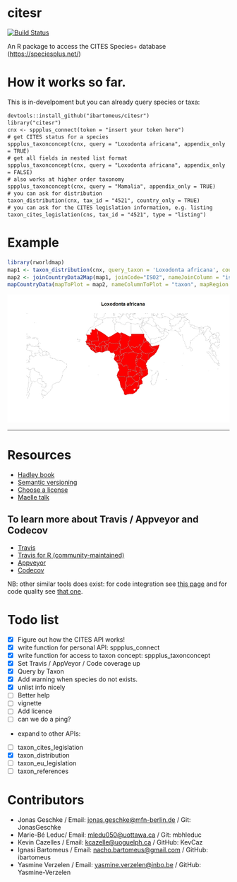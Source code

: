 # citesr
[![Build Status](https://travis-ci.org/ibartomeus/citesr.svg?branch=master)](https://travis-ci.org/ibartomeus/citesr)

An R package to access the CITES Species+ database (https://speciesplus.net/)

# How it works so far.

This is in-develpoment but you can already query species or taxa:

```
devtools::install_github("ibartomeus/citesr")
library("citesr")
cnx <- sppplus_connect(token = "insert your token here")
# get CITES status for a species
sppplus_taxonconcept(cnx, query = "Loxodonta africana", appendix_only = TRUE)
# get all fields in nested list format
sppplus_taxonconcept(cnx, query = "Loxodonta africana", appendix_only = FALSE) 
# also works at higher order taxonomy
sppplus_taxonconcept(cnx, query = "Mamalia", appendix_only = TRUE)
# you can ask for distribution
taxon_distribution(cnx, tax_id = "4521", country_only = TRUE)
# you can ask for the CITES legislation information, e.g. listing
taxon_cites_legislation(cns, tax_id = "4521", type = "listing")
```


# Example

```R
library(rworldmap)
map1 <- taxon_distribution(cnx, query_taxon = 'Loxodonta africana', country_only = TRUE)
map2 <- joinCountryData2Map(map1, joinCode="ISO2", nameJoinColumn = "iso2", nameCountryColumn = "distribution")
mapCountryData(mapToPlot = map2, nameColumnToPlot = "taxon", mapRegion = "africa", mapTitle = "Loxodonta africana", addLegend = FALSE)
```

![](inst/Elephant.jpeg)

-------------------------------------------------------


# Resources

- [Hadley book](http://r-pkgs.had.co.nz/)
- [Semantic versioning](https://semver.org/)
- [Choose a license](https://choosealicense.com/)
- [Maelle talk](http://www.masalmon.eu/2017/12/11/goodrpackages/)


## To learn more about Travis / Appveyor and Codecov

- [Travis](https://docs.travis-ci.com/user/getting-started/)
- [Travis for R (community-maintained)](https://docs.travis-ci.com/user/languages/r/)
- [Appveyor](https://www.appveyor.com/docs/)
- [Codecov](https://codecov.io/)

NB: other similar tools does exist: for code integration see [this page](https://github.com/marketplace/category/continuous-integration)
and for code quality see [that one](https://github.com/marketplace/category/code-quality).

# Todo list

- [x] Figure out how the CITES API works!
- [x] write function for personal API: sppplus_connect
- [x] write function for access to taxon concept: sppplus_taxonconcept
- [x] Set Travis / AppVeyor / Code coverage up
- [x] Query by Taxon
- [x] Add warning when species do not exists.
- [x] unlist info nicely
- [ ] Better help
- [ ] vignette
- [ ] Add licence
- [ ] can we do a ping?
- expand to other APIs:
- [ ] taxon_cites_legislation
- [x] taxon_distribution
- [ ] taxon_eu_legislation
- [ ] taxon_references

# Contributors

- Jonas Geschke / Email: jonas.geschke@mfn-berlin.de / Git: JonasGeschke
- Marie-Bé Leduc/ Email: mledu050@uottawa.ca / Git: mbhleduc
- Kevin Cazelles / Email: kcazelle@uoguelph.ca / GitHub: KevCaz
- Ignasi Bartomeus / Email: nacho.bartomeus@gmail.com / GitHub: ibartomeus
- Yasmine Verzelen / Email: yasmine.verzelen@inbo.be / GitHub: Yasmine-Verzelen
